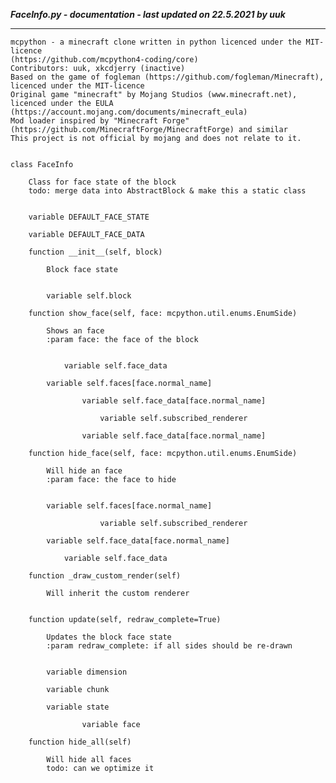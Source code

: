 ***FaceInfo.py - documentation - last updated on 22.5.2021 by uuk***
___

    mcpython - a minecraft clone written in python licenced under the MIT-licence 
    (https://github.com/mcpython4-coding/core)
    Contributors: uuk, xkcdjerry (inactive)
    Based on the game of fogleman (https://github.com/fogleman/Minecraft), licenced under the MIT-licence
    Original game "minecraft" by Mojang Studios (www.minecraft.net), licenced under the EULA
    (https://account.mojang.com/documents/minecraft_eula)
    Mod loader inspired by "Minecraft Forge" (https://github.com/MinecraftForge/MinecraftForge) and similar
    This project is not official by mojang and does not relate to it.


    class FaceInfo
        
        Class for face state of the block
        todo: merge data into AbstractBlock & make this a static class


        variable DEFAULT_FACE_STATE

        variable DEFAULT_FACE_DATA

        function __init__(self, block)
            
            Block face state


            variable self.block

        function show_face(self, face: mcpython.util.enums.EnumSide)
            
            Shows an face
            :param face: the face of the block


                variable self.face_data

            variable self.faces[face.normal_name]

                    variable self.face_data[face.normal_name]

                        variable self.subscribed_renderer

                    variable self.face_data[face.normal_name]

        function hide_face(self, face: mcpython.util.enums.EnumSide)
            
            Will hide an face
            :param face: the face to hide


            variable self.faces[face.normal_name]

                        variable self.subscribed_renderer

            variable self.face_data[face.normal_name]

                variable self.face_data

        function _draw_custom_render(self)
            
            Will inherit the custom renderer


        function update(self, redraw_complete=True)
            
            Updates the block face state
            :param redraw_complete: if all sides should be re-drawn


            variable dimension

            variable chunk

            variable state

                    variable face

        function hide_all(self)
            
            Will hide all faces
            todo: can we optimize it
